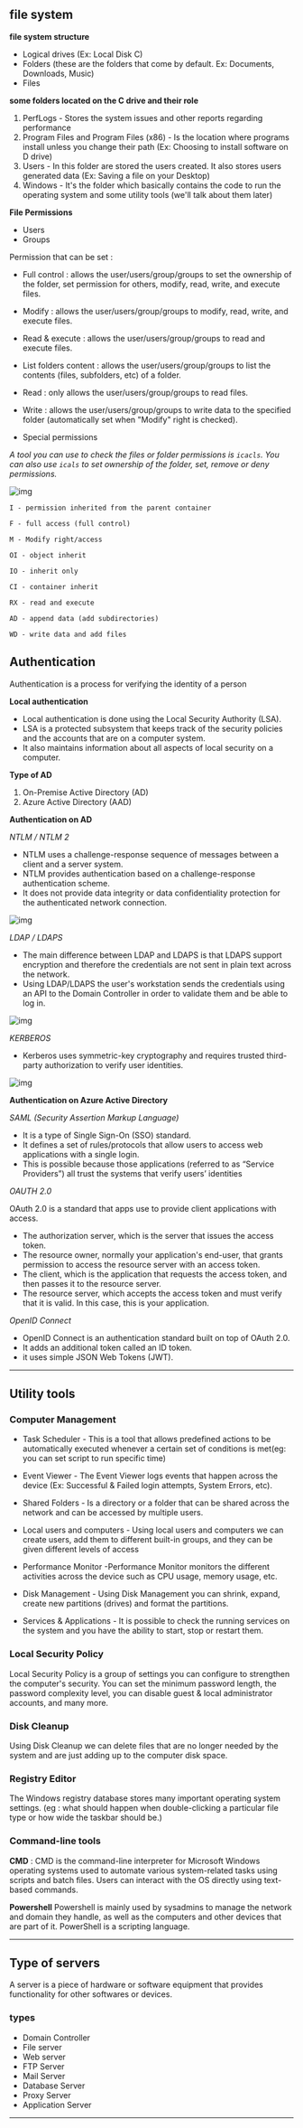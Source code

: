 ## file system

**file system structure**

- Logical drives (Ex: Local Disk C)
- Folders (these are the folders that come by default. Ex: Documents, Downloads, Music)
- Files

**some folders located on the C drive and their role**

1. PerfLogs - Stores the system issues and other reports regarding performance
2. Program Files and Program Files (x86) - Is the location where programs install unless you change their path (Ex: Choosing to install software on D drive)
3. Users - In this folder are stored the users created. It also stores users generated data (Ex: Saving a file on your Desktop)
4. Windows - It's the folder which basically contains the code to run the operating system and some utility tools (we'll talk about them later)

**File Permissions**

- Users
- Groups

Permission that can be set :

- Full control : allows the user/users/group/groups to set the ownership of the folder, set permission for others, modify, read, write, and execute files.


- Modify : allows the user/users/group/groups to modify, read, write, and execute files.

- Read & execute : allows the user/users/group/groups to read and execute files.

- List folders content : allows the user/users/group/groups to list the contents (files, subfolders, etc) of a folder.

- Read : only allows the user/users/group/groups to read files.

- Write : allows the user/users/group/groups to write data to the specified folder (automatically set when "Modify" right is checked).

- Special permissions


*A tool you can use to check the files or folder permissions is `icacls`. You can also use `icals` to  set ownership of the folder, set, remove or deny permissions.*

![img](https://i.imgur.com/g0b0Pa8.png)

```
I - permission inherited from the parent container

F - full access (full control)

M - Modify right/access

OI - object inherit

IO - inherit only

CI - container inherit

RX - read and execute

AD - append data (add subdirectories)

WD - write data and add files

```

## Authentication

Authentication is a process for verifying the identity of a person

**Local authentication**

- Local authentication is done using the Local Security Authority (LSA).
- LSA is a protected subsystem that keeps track of the security policies and the accounts that are on a computer system. 
- It also maintains information about all aspects of local security on a computer.

**Type of AD**
1. On-Premise Active Directory (AD)
2. Azure Active Directory (AAD)

**Authentication on AD**

*NTLM / NTLM 2*
- NTLM uses a challenge-response sequence of messages between a client and a server system. 
-  NTLM  provides authentication based on a challenge-response authentication scheme.
-  It does not provide data integrity or data confidentiality protection for the authenticated network connection.

![img](https://i.imgur.com/z7VT6PM.png)

*LDAP / LDAPS*

- The main difference between LDAP and LDAPS is that LDAPS support encryption and therefore the credentials are not sent in plain text across the network.
-  Using LDAP/LDAPS the user's workstation sends the credentials using an API to the Domain Controller in order to validate them and be able to log in.

![img](https://i.imgur.com/Vep5s0C.png)

*KERBEROS*

-  Kerberos uses symmetric-key cryptography and requires trusted third-party authorization to verify user identities.

![img](https://i.imgur.com/nnsV5NM.png)

**Authentication on Azure Active Directory**

*SAML (Security Assertion Markup Language)*

- It  is a type of Single Sign-On (SSO) standard. 
- It defines a set of rules/protocols that allow users to access web applications with a single login. 
- This is possible because those applications (referred to as “Service Providers”) all trust the systems that verify users’ identities

*OAUTH 2.0*

OAuth 2.0 is a standard that apps use to provide client applications with access.

- The authorization server, which is the server that issues the access token.
- The resource owner, normally your application's end-user, that grants permission to access the resource server with an access token.
- The client, which is the application that requests the access token, and then passes it to the resource server.
- The resource server, which accepts the access token and must verify that it is valid. In this case, this is your application.

*OpenID Connect*

- OpenID Connect is an authentication standard built on top of OAuth 2.0. 
-  It adds an additional token called an ID token.
- it uses simple JSON Web Tokens (JWT). 

***

## Utility tools

### Computer Management

- Task Scheduler - This is a tool that allows predefined actions to be automatically executed whenever a certain set of conditions is met(eg: you can set script to run specific time)

- Event Viewer - The Event Viewer logs events that happen across the device (Ex: Successful & Failed login attempts, System Errors, etc). 

- Shared Folders - Is a directory or a folder that can be shared across the network and can be accessed by multiple users.

- Local users and computers - Using local users and computers we can create users, add them to different built-in groups, and they can be given different levels of access

- Performance Monitor -Performance Monitor monitors the different activities across the device such as CPU usage, memory usage, etc.

- Disk Management - Using Disk Management you can shrink, expand, create new partitions (drives) and format the partitions.

- Services & Applications - It is possible to check the running services on the system and you have the ability to start, stop or restart them.


### Local Security Policy

Local Security Policy is a group of settings you can configure to strengthen the computer's security. You can set the minimum password length, the password complexity level, you can disable guest & local administrator accounts, and many more.

### Disk Cleanup

Using Disk Cleanup we can delete files that are no longer needed by the system and are just adding up to the computer disk space.

### Registry Editor

The Windows registry database stores many important operating system settings. (eg :  what should happen when double-clicking a particular file type or how wide the taskbar should be.)

### Command-line tools

**CMD** : CMD is the command-line interpreter for Microsoft Windows operating systems used to automate various system-related tasks using scripts and batch files. Users can interact with the OS directly using text-based commands.

**Powershell** Powershell is mainly used by sysadmins to manage the network and domain they handle, as well as the computers and other devices that are part of it. PowerShell is a scripting language.

***

## Type of servers

A server is a piece of hardware or software equipment that provides functionality for other softwares or devices.

### types

- Domain Controller
- File server
- Web server
- FTP Server
- Mail Server
- Database Server
- Proxy Server
- Application Server

***


